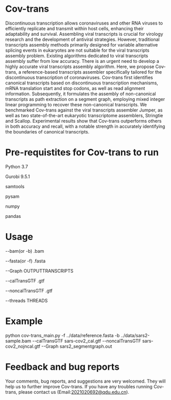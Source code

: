 # Cov-trans
Discontinuous transcription allows coronaviruses and other RNA viruses to efficiently replicate and transmit within host
cells, enhancing their adaptability and survival. Assembling viral transcripts is crucial for virology research and the
development of antiviral strategies. However, traditional transcripts assembly methods primarily designed for variable
alternative splicing events in eukaryotes are not suitable for the viral transcripts assembly problem. Existing algorithms
dedicated to viral transcripts assembly suffer from low accuracy. There is an urgent need to develop a highly accurate
viral transcripts assembly algorithm. Here, we propose Cov-trans, a reference-based transcripts assembler specifically
tailored for the discontinuous transcription of coronaviruses. Cov-trans first identifies canonical transcripts based on
discontinuous transcription mechanisms, mRNA translation start and stop codons, as well as read alignment information.
Subsequently, it formulates the assembly of non-canonical transcripts as path extraction on a segment graph, employing
mixed integer linear programming to recover these non-canonical transcripts. We benchmarked Cov-trans against the viral
transcripts assembler Jumper, as well as two state-of-the-art eukaryotic transcriptome assemblers, Stringtie and Scallop.
Experimental results show that Cov-trans outperforms others in both accuracy and recall, with a notable strength in
accurately identifying the boundaries of canonical transcripts. 

# Pre-requistites for Cov-trans to run
Python 3.7	

Gurobi 9.5.1

samtools

pysam

numpy

pandas

# Usage
--bam(or -b) .bam  

--fasta(or -f) .fasta

--Graph OUTPUTTRANSCRIPTS
                     
--calTransGTF .gtf

--noncalTransGTF .gtf

--threads THREADS 

# Example

python cov-trans_main.py -f ../data/reference.fasta -b ../data/sars2-sample.bam --calTransGTF sars-cov2_cal.gtf --noncalTransGTF sars-cov2_nojncal.gtf --Graph sars2_segmentgraph.out

# Feedback and bug reports
Your comments, bug reports, and suggestions are very welcomed. They will help us to further improve Cov-trans. If you have any troubles running Cov-trans, please contact us (Email:2021020692@qdu.edu.cn).




